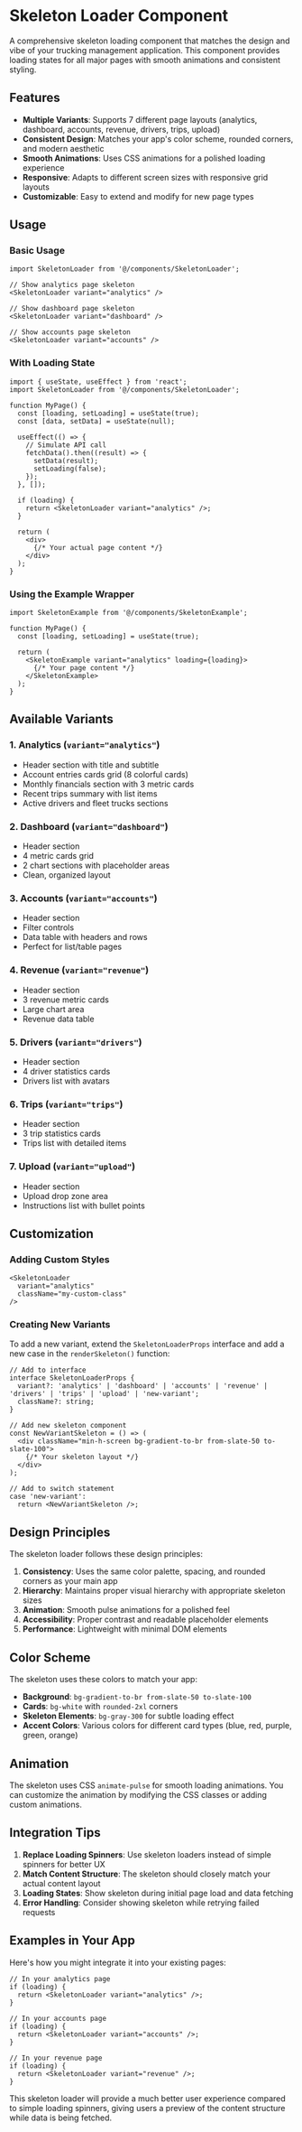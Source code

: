 # Skeleton Loader Component

A comprehensive skeleton loading component that matches the design and vibe of your trucking management application. This component provides loading states for all major pages with smooth animations and consistent styling.

## Features

- **Multiple Variants**: Supports 7 different page layouts (analytics, dashboard, accounts, revenue, drivers, trips, upload)
- **Consistent Design**: Matches your app's color scheme, rounded corners, and modern aesthetic
- **Smooth Animations**: Uses CSS animations for a polished loading experience
- **Responsive**: Adapts to different screen sizes with responsive grid layouts
- **Customizable**: Easy to extend and modify for new page types

## Usage

### Basic Usage

```tsx
import SkeletonLoader from '@/components/SkeletonLoader';

// Show analytics page skeleton
<SkeletonLoader variant="analytics" />

// Show dashboard page skeleton
<SkeletonLoader variant="dashboard" />

// Show accounts page skeleton
<SkeletonLoader variant="accounts" />
```

### With Loading State

```tsx
import { useState, useEffect } from 'react';
import SkeletonLoader from '@/components/SkeletonLoader';

function MyPage() {
  const [loading, setLoading] = useState(true);
  const [data, setData] = useState(null);

  useEffect(() => {
    // Simulate API call
    fetchData().then((result) => {
      setData(result);
      setLoading(false);
    });
  }, []);

  if (loading) {
    return <SkeletonLoader variant="analytics" />;
  }

  return (
    <div>
      {/* Your actual page content */}
    </div>
  );
}
```

### Using the Example Wrapper

```tsx
import SkeletonExample from '@/components/SkeletonExample';

function MyPage() {
  const [loading, setLoading] = useState(true);

  return (
    <SkeletonExample variant="analytics" loading={loading}>
      {/* Your page content */}
    </SkeletonExample>
  );
}
```

## Available Variants

### 1. Analytics (`variant="analytics"`)
- Header section with title and subtitle
- Account entries cards grid (8 colorful cards)
- Monthly financials section with 3 metric cards
- Recent trips summary with list items
- Active drivers and fleet trucks sections

### 2. Dashboard (`variant="dashboard"`)
- Header section
- 4 metric cards grid
- 2 chart sections with placeholder areas
- Clean, organized layout

### 3. Accounts (`variant="accounts"`)
- Header section
- Filter controls
- Data table with headers and rows
- Perfect for list/table pages

### 4. Revenue (`variant="revenue"`)
- Header section
- 3 revenue metric cards
- Large chart area
- Revenue data table

### 5. Drivers (`variant="drivers"`)
- Header section
- 4 driver statistics cards
- Drivers list with avatars

### 6. Trips (`variant="trips"`)
- Header section
- 3 trip statistics cards
- Trips list with detailed items

### 7. Upload (`variant="upload"`)
- Header section
- Upload drop zone area
- Instructions list with bullet points

## Customization

### Adding Custom Styles

```tsx
<SkeletonLoader 
  variant="analytics" 
  className="my-custom-class" 
/>
```

### Creating New Variants

To add a new variant, extend the `SkeletonLoaderProps` interface and add a new case in the `renderSkeleton()` function:

```tsx
// Add to interface
interface SkeletonLoaderProps {
  variant?: 'analytics' | 'dashboard' | 'accounts' | 'revenue' | 'drivers' | 'trips' | 'upload' | 'new-variant';
  className?: string;
}

// Add new skeleton component
const NewVariantSkeleton = () => (
  <div className="min-h-screen bg-gradient-to-br from-slate-50 to-slate-100">
    {/* Your skeleton layout */}
  </div>
);

// Add to switch statement
case 'new-variant':
  return <NewVariantSkeleton />;
```

## Design Principles

The skeleton loader follows these design principles:

1. **Consistency**: Uses the same color palette, spacing, and rounded corners as your main app
2. **Hierarchy**: Maintains proper visual hierarchy with appropriate skeleton sizes
3. **Animation**: Smooth pulse animations for a polished feel
4. **Accessibility**: Proper contrast and readable placeholder elements
5. **Performance**: Lightweight with minimal DOM elements

## Color Scheme

The skeleton uses these colors to match your app:

- **Background**: `bg-gradient-to-br from-slate-50 to-slate-100`
- **Cards**: `bg-white` with `rounded-2xl` corners
- **Skeleton Elements**: `bg-gray-300` for subtle loading effect
- **Accent Colors**: Various colors for different card types (blue, red, purple, green, orange)

## Animation

The skeleton uses CSS `animate-pulse` for smooth loading animations. You can customize the animation by modifying the CSS classes or adding custom animations.

## Integration Tips

1. **Replace Loading Spinners**: Use skeleton loaders instead of simple spinners for better UX
2. **Match Content Structure**: The skeleton should closely match your actual content layout
3. **Loading States**: Show skeleton during initial page load and data fetching
4. **Error Handling**: Consider showing skeleton while retrying failed requests

## Examples in Your App

Here's how you might integrate it into your existing pages:

```tsx
// In your analytics page
if (loading) {
  return <SkeletonLoader variant="analytics" />;
}

// In your accounts page
if (loading) {
  return <SkeletonLoader variant="accounts" />;
}

// In your revenue page
if (loading) {
  return <SkeletonLoader variant="revenue" />;
}
```

This skeleton loader will provide a much better user experience compared to simple loading spinners, giving users a preview of the content structure while data is being fetched.
